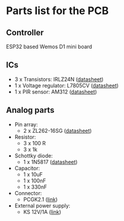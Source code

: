 # Parts list for the PCB

## Controller

ESP32 based Wemos D1 mini board

## ICs

- 3 x Transistors: IRLZ24N ([datasheet](https://www.hestore.hu/prod_getfile.php?id=3876))
- 1 x Voltage regulator: L7805CV ([datasheet](https://www.hestore.hu/prod_getfile.php?id=5181))
- 1 x PIR sensor: AM312 ([datasheet](https://www.image.micros.com.pl/_dane_techniczne_auto/cz%20am312.pdf))

## Analog parts

* Pin array:
  * 2 x ZL262-16SG ([datasheet](https://www.hestore.hu/prod_getfile.php?id=3271))
* Resistor:
  * 3 x 100 R
  * 3 x 1k
* Schottky diode:
  * 1 x 1N5817 ([datasheet](https://www.hestore.hu/prod_getfile.php?id=3963))
* Capacitor:
  * 1 x 10uF
  * 1 x 100nF
  * 1 x 330nF
* Connector:
  * PCGK2.1 ([link](https://www.hestore.hu/prod_10025579.html))
* External power supply:
  * KS 12V/1A ([link](https://www.hestore.hu/prod_10035814.html))
